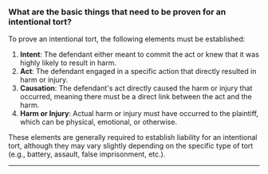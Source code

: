 ### What are the basic things that need to be proven for an intentional tort?

To prove an intentional tort, the following elements must be established:

1. **Intent**: The defendant either meant to commit the act or knew that it was highly likely to result in harm.
2. **Act**: The defendant engaged in a specific action that directly resulted in harm or injury.
3. **Causation**: The defendant's act directly caused the harm or injury that occurred, meaning there must be a direct link between the act and the harm.
4. **Harm or Injury**: Actual harm or injury must have occurred to the plaintiff, which can be physical, emotional, or otherwise.

These elements are generally required to establish liability for an intentional tort, although they may vary slightly depending on the specific type of tort (e.g., battery, assault, false imprisonment, etc.).

---

